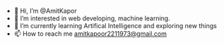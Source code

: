 - 👋 Hi, I’m @AmitKapor
- 👀 I’m interested in web developing, machine learning.
- 🌱 I’m currently learning Artifical Intelligence and exploring new things
- 📫 How to reach me amitkapoor2211973@gmail.com

<!---
AmitKapor/AmitKapor is a ✨ special ✨ repository because its `README.md` (this file) appears on your GitHub profile.
You can click the Preview link to take a look at your changes.
--->

